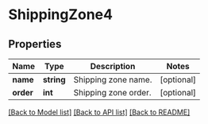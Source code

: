 # ShippingZone4

## Properties
Name | Type | Description | Notes
------------ | ------------- | ------------- | -------------
**name** | **string** | Shipping zone name. | [optional] 
**order** | **int** | Shipping zone order. | [optional] 

[[Back to Model list]](../../README.md#documentation-for-models) [[Back to API list]](../../README.md#documentation-for-api-endpoints) [[Back to README]](../../README.md)

